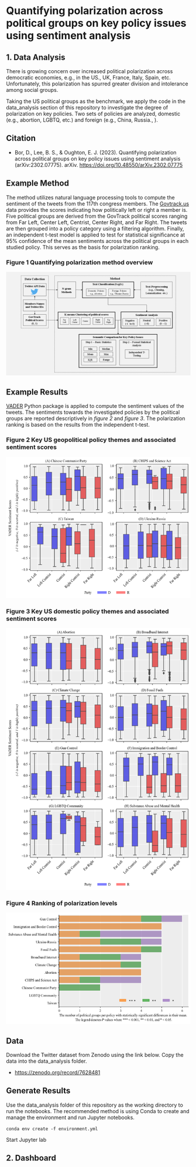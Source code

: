 # **Quantifying polarization across political groups on key policy issues using sentiment analysis**
## 1. Data Analysis
There is growing concern over increased political polarization across democratic economies, e.g., in the US., UK, France, Italy, Spain, etc. Unfortunately, this polarization has spurred greater division and intolerance among social groups. 

Taking the US political groups as the benchmark, we apply the code in the data_analysis section of this repository to investigate the degree of polarization on key policies. Two sets of policies are analyzed, domestic (e.g., abortion, LGBTQ, etc.) and foreign (e.g., China, Russia., ).

Citation
---------
- Bor, D., Lee, B. S., & Oughton, E. J. (2023). Quantifying polarization across political groups on key policy issues using sentiment analysis (arXiv:2302.07775). arXiv. https://doi.org/10.48550/arXiv.2302.07775


Example Method
-------------

The method utilizes natural language processing tools to compute the sentiment of the tweets from the 117th congress members. The [Govtrack.us](https://www.govtrack.us/congress/members/report-cards/2020) data provides the scores indicating how politically left or right a member is. Five political groups are derived from the GovTrack political scores ranging from Far Left, Center Left, Centrist, Center Right, and Far Right. The tweets are then grouped into a policy category using a filtering algorithm. Finally, an independent t-test model is applied to test for statistical significance at 95% confidence of the mean sentiments across the political groups in each studied policy. This serves as the basis for polarization ranking.

### Figure 1 Quantifying polarization method overview
<p align="center">
  <img src="./figures/MethodBox.png" />
</p>

Example Results
------------

[VADER](https://github.com/cjhutto/vaderSentiment) Python package is applied to compute the sentiment values of the tweets. The sentiments towards the investigated policies by the political groups are reported descriptively in *figure 2* and *figure 3*. The polarization ranking is based on the results from the independent t-test.

### Figure 2 Key US geopolitical policy themes and associated sentiment scores
<p align="center">
  <img src="./figures/geo_policies_cluster.png" />
</p>

### Figure 3 Key US domestic policy themes and associated sentiment scores
<p align="center">
  <img src="./figures/social_policies_cluster.png" />
</p>

### Figure 4 Ranking of polarization levels
<p align="center">
  <img src="./figures/ranking.png" />
</p>

Data
------------

Download the Twitter dataset from Zenodo using the link below. Copy the data into the data_analysis folder.
- https://zenodo.org/record/7628481

Generate Results
----------------

Use the data_analysis folder of this repository as the working directory to run the notebooks. The recommended method is using Conda to create and manage the environment and run Jupyter notebooks.

	conda env create -f environment.yml

Start Jupyter lab

## 2. Dashboard